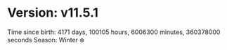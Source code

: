 # Version: v11.5.1
Time since birth: 4171 days, 100105 hours, 6006300 minutes, 360378000 seconds
Season: Winter ❄️
